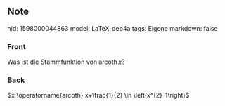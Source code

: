 ## Note
nid: 1598000044863
model: LaTeX-deb4a
tags: Eigene
markdown: false

### Front
Was ist die Stammfunktion von $\operatorname{arcoth} x$?

### Back
$x \operatorname{arcoth} x+\frac{1}{2} \ln \left(x^{2}-1\right)$
